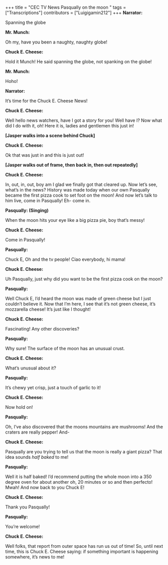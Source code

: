 +++
title = "CEC TV News Pasqually on the moon "
tags = ["Transcriptions"]
contributors = ["Luigigamin212"]
+++
**Narrator:**

Spanning the globe

**Mr. Munch:**

Oh my, have you been a naughty, naughty globe! 

**Chuck E. Cheese:**

Hold it Munch! He said spanning the globe, not spanking on the globe! 

**Mr. Munch:**

Hoho! 

**Narrator:**

It’s time for the Chuck E. Cheese News! 

**Chuck E. Cheese:**

Well hello news watchers, have I got a story for you! Well have I? Now what did I do with it, oh! Here it is, ladies and gentlemen this just in! 

**[Jasper walks into a scene behind Chuck]**

**Chuck E. Cheese:**

Ok that was just in and this is just out! 

**[Jasper walks out of frame, then back in, then out repeatedly]**

**Chuck E. Cheese:**

In, out, in, out, boy am I glad we finally got that cleared up. Now let’s see, what’s in the news? History was made today when our own Pasqually became the first pizza cook to set foot on the moon! And now let’s talk to him live, come in Pasqually! Eh- come in. 

**Pasqually: (Singing)**

When the moon hits your eye like a big pizza pie, boy that’s messy! 

**Chuck E. Cheese:**

Come in Pasqually! 

**Pasqually:**

Chuck E, Oh and the tv people! Ciao everybody, hi mama! 

**Chuck E. Cheese:**

Uh Pasqually, just why did you want to be the first pizza cook on the moon? 

**Pasqually:**

Well Chuck E, I’d heard the moon was made of green cheese but I just couldn’t believe it. Now that I’m here, I see that it’s not green cheese, it’s mozzarella cheese! It’s just like I thought! 

**Chuck E. Cheese:**

Fascinating! Any other discoveries? 

**Pasqually:**

Why sure! The surface of the moon has an unusual crust. 

**Chuck E. Cheese:**

What’s unusual about it? 

**Pasqually:**

It’s chewy yet crisp, just a touch of garlic to it! 

**Chuck E. Cheese:**

Now hold on! 

**Pasqually:**

Oh, I’ve also discovered that the moons mountains are mushrooms! And the craters are really pepper! And- 

**Chuck E. Cheese:**

Pasqually are you trying to tell us that the moon is really a giant pizza? That idea sounds *half baked* to me! 

**Pasqually:**

Well it is half baked! I’d recommend putting the whole moon into a 350 degree oven for about another oh, 20 minutes or so and then perfecto! Mwah! And now back to you Chuck E! 

**Chuck E. Cheese:**

Thank you Pasqually!

**Pasqually:**

You’re welcome! 

**Chuck E. Cheese:**

Well folks, that report from outer space has run us out of time! So, until next time, this is Chuck E. Cheese saying: if something important is happening somewhere, it’s news to me! 
